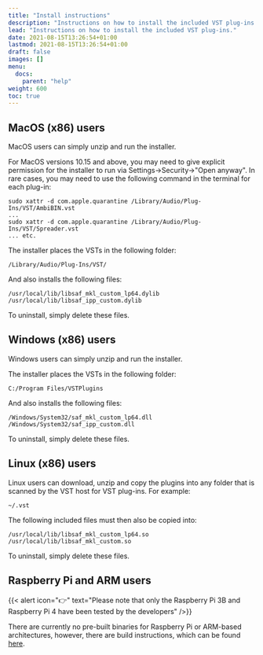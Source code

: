 ```yaml
---
title: "Install instructions"
description: "Instructions on how to install the included VST plug-ins."
lead: "Instructions on how to install the included VST plug-ins."
date: 2021-08-15T13:26:54+01:00
lastmod: 2021-08-15T13:26:54+01:00
draft: false
images: []
menu:
  docs:
    parent: "help"
weight: 600
toc: true
---
```


## MacOS (x86) users

MacOS users can simply unzip and run the installer. 

For MacOS versions 10.15 and above, you may need to give explicit permission for the installer to run via Settings->Security->"Open anyway". In rare cases, you may need to use the following command in the terminal for each plug-in:

```
sudo xattr -d com.apple.quarantine /Library/Audio/Plug-Ins/VST/AmbiBIN.vst
...
sudo xattr -d com.apple.quarantine /Library/Audio/Plug-Ins/VST/Spreader.vst
... etc.
```

The installer places the VSTs in the following folder:
```
/Library/Audio/Plug-Ins/VST/
```
And also installs the following files:
```
/usr/local/lib/libsaf_mkl_custom_lp64.dylib
/usr/local/lib/libsaf_ipp_custom.dylib
```

To uninstall, simply delete these files.


## Windows (x86) users

Windows users can simply unzip and run the installer. 

The installer places the VSTs in the following folder:
```
C:/Program Files/VSTPlugins
```
And also installs the following files:
```
/Windows/System32/saf_mkl_custom_lp64.dll
/Windows/System32/saf_ipp_custom.dll
```
To uninstall, simply delete these files.

## Linux (x86) users

Linux users can download, unzip and copy the plugins into any folder that is scanned by the VST host for VST plug-ins. For example:
```
~/.vst
```
The following included files must then also be copied into:
```
/usr/local/lib/libsaf_mkl_custom_lp64.so
/usr/local/lib/libsaf_mkl_custom.so
```
To uninstall, simply delete these files.


## Raspberry Pi and ARM users

{{< alert icon="👉" text="Please note that only the Raspberry Pi 3B and Raspberry Pi 4 have been tested by the developers" />}}

There are currently no pre-built binaries for Raspberry Pi or ARM-based architectures, however, there are build instructions, which can be found [here](https://github.com/leomccormack/SPARTA/blob/master/docs/RaspberryPi_instructions.md).
